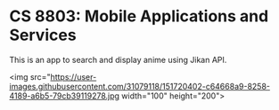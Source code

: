 # CS 8803: Mobile Applications and Services 

This is an app to search and display anime using Jikan API.

<img src="https://user-images.githubusercontent.com/31079118/151720402-c64668a9-8258-4189-a6b5-79cb39119278.jpg width="100" height="200">
